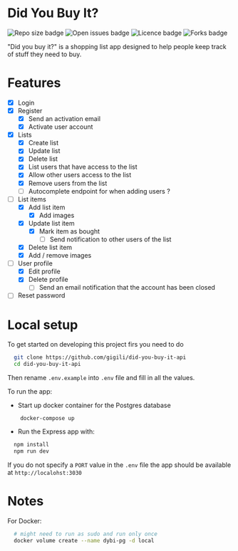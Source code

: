 # Did You Buy It?

![Repo size badge](https://img.shields.io/github/repo-size/gigili/did-you-buy-it-api?style=for-the-badge)
![Open issues badge](https://img.shields.io/github/issues/gigili/did-you-buy-it-api?style=for-the-badge)
![Licence badge](https://img.shields.io/github/license/gigili/did-you-buy-it-api?style=for-the-badge)
![Forks badge](https://img.shields.io/github/forks/gigili/did-you-buy-it-api?style=for-the-badge)

"Did you buy it?" is a shopping list app designed to help people keep track of stuff they need to buy.

# Features

* [x] Login
* [x] Register
    * [x] Send an activation email
    * [x] Activate user account
* [x] Lists
    * [x] Create list
    * [x] Update list
    * [x] Delete list
    * [x] List users that have access to the list
    * [x] Allow other users access to the list
    * [x] Remove users from the list
    * [ ] Autocomplete endpoint for when adding users ?
* [ ] List items
    * [x] Add list item
        * [x] Add images
    * [x] Update list item
        * [x] Mark item as bought
            * [ ] Send notification to other users of the list
    * [x] Delete list item
    * [x] Add / remove images
* [ ] User profile
    * [x] Edit profile
    * [x] Delete profile
        * [ ] Send an email notification that the account has been closed
* [ ] Reset password

# Local setup

To get started on developing this project firs you need to do

```sh
  git clone https://github.com/gigili/did-you-buy-it-api
  cd did-you-buy-it-api
```

Then rename `.env.example` into `.env` file and fill in all the values.

To run the app:

* Start up docker container for the Postgres database

```shell
    docker-compose up
```

* Run the Express app with:

```sh
  npm install
  npm run dev
```

If you do not specify a `PORT` value in the `.env` file the app should be available at `http://localohst:3030`

# Notes

For Docker:

```sh
  # might need to run as sudo and run only once
  docker volume create --name dybi-pg -d local    
```
